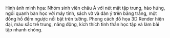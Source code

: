 Hình ảnh minh họa: Nhóm sinh viên châu Á với nét mặt tập trung, hào hứng, ngồi quanh bàn học với máy tính, sách vở và dàn ý trên bảng trắng, một đồng hồ đếm ngược nổi bật trên tường. Phong cách đồ họa 3D Render hiện đại, màu sắc trẻ trung, năng động, kích thích tinh thần học tập và làm bài tập nhanh chóng.